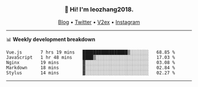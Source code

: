 <h3 align="center">👋 Hi! I'm leozhang2018.</h3>
<p align="center">
  <a href="https://code.leozhang2018.me">Blog</a> •
  <a href="https://twitter.com/leozhang2018">Twitter</a> •
  <a href="https://www.v2ex.com/member/leozhang">V2ex</a> •
  <a href="https://www.instagram.com/leozhanghere">Instagram</a>
</p>

-------

📊 **Weekly development breakdown**
<!--START_SECTION:waka-->
```text
Vue.js       7 hrs 19 mins   █████████████████▒░░░░░░░   68.85 % 
JavaScript   1 hr 48 mins    ████▒░░░░░░░░░░░░░░░░░░░░   17.03 % 
Nginx        19 mins         ▓░░░░░░░░░░░░░░░░░░░░░░░░   03.08 % 
Markdown     18 mins         ▓░░░░░░░░░░░░░░░░░░░░░░░░   02.84 % 
Stylus       14 mins         ▓░░░░░░░░░░░░░░░░░░░░░░░░   02.27 % 
```
<!--END_SECTION:waka-->
-------
